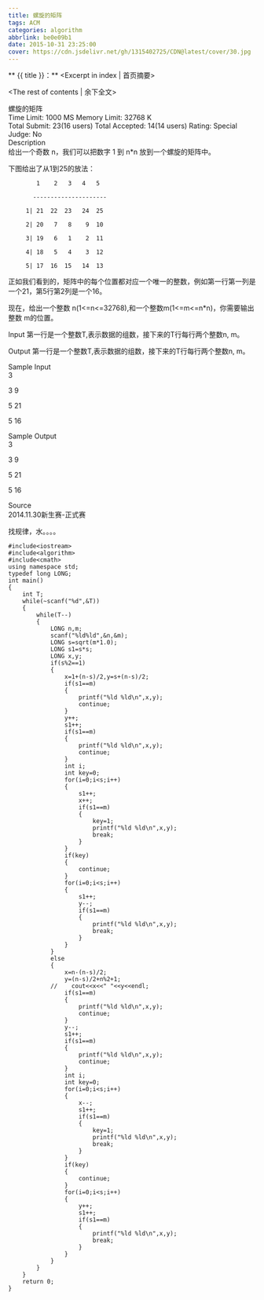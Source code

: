 ```yaml
---
title: 螺旋的矩阵
tags: ACM
categories: algorithm
abbrlink: be0e09b1
date: 2015-10-31 23:25:00
cover: https://cdn.jsdelivr.net/gh/1315402725/CDN@latest/cover/30.jpg
---
```


** {{ title }}：** <Excerpt in index | 首页摘要>
<!-- more -->
<The rest of contents | 余下全文>

螺旋的矩阵   
Time Limit: 1000 MS	Memory Limit: 32768 K   
Total Submit: 23(16 users)	Total Accepted: 14(14 users)	Rating:	Special Judge: No   
Description   
给出一个奇数 n，我们可以把数字 1 到 n*n 放到一个螺旋的矩阵中。   

下图给出了从1到25的放法：   

            1    2   3   4   5

           ---------------------

         1| 21  22  23   24  25

         2| 20   7   8    9  10

         3| 19   6   1    2  11

         4| 18   5   4    3  12

         5| 17  16  15   14  13

             

正如我们看到的，矩阵中的每个位置都对应一个唯一的整数，例如第一行第一列是一个21，第5行第2列是一个16。   

现在，给出一个整数 n(1<=n<=32768),和一个整数m(1<=m<=n*n)，你需要输出整数 m的位置。   

Input
第一行是一个整数T,表示数据的组数，接下来的T行每行两个整数n, m。   

Output
第一行是一个整数T,表示数据的组数，接下来的T行每行两个整数n, m。   

Sample Input   
3   

3 9   

5 21   

5 16    

Sample Output   
3   

3 9   

5 21   

5 16    

Source   
2014.11.30新生赛-正式赛   

找规律，水。。。。   

```
#include<iostream>
#include<algorithm>
#include<cmath>
using namespace std;
typedef long LONG;
int main()
{
    int T;
    while(~scanf("%d",&T))
    {
        while(T--)
        {
            LONG n,m;
            scanf("%ld%ld",&n,&m);
            LONG s=sqrt(m*1.0);
            LONG s1=s*s;
            LONG x,y;
            if(s%2==1)
            {
                x=1+(n-s)/2,y=s+(n-s)/2;
                if(s1==m)
                {
                    printf("%ld %ld\n",x,y);
                    continue;
                }
                y++;
                s1++;
                if(s1==m)
                {
                    printf("%ld %ld\n",x,y);
                    continue;
                }
                int i;
                int key=0;
                for(i=0;i<s;i++)
                {
                    s1++;
                    x++;
                    if(s1==m)
                    {
                        key=1;
                        printf("%ld %ld\n",x,y);
                        break;
                    }
                }
                if(key)
                {
                    continue;
                }
                for(i=0;i<s;i++)
                {
                    s1++;
                    y--;
                    if(s1==m)
                    {
                        printf("%ld %ld\n",x,y);
                        break;
                    }
                }
            }
            else
            {
                x=n-(n-s)/2;
                y=(n-s)/2+n%2+1;
            //    cout<<x<<" "<<y<<endl;
                if(s1==m)
                {
                    printf("%ld %ld\n",x,y);
                    continue;
                }
                y--;
                s1++;
                if(s1==m)
                {
                    printf("%ld %ld\n",x,y);
                    continue;
                }
                int i;
                int key=0;
                for(i=0;i<s;i++)
                {
                    x--;
                    s1++;
                    if(s1==m)
                    {
                        key=1;
                        printf("%ld %ld\n",x,y);
                        break;
                    }
                }
                if(key)
                {
                    continue;
                }
                for(i=0;i<s;i++)
                {
                    y++;
                    s1++;
                    if(s1==m)
                    {
                        printf("%ld %ld\n",x,y);
                        break;
                    }
                }
            }
        }
    }
    return 0;
}
```
